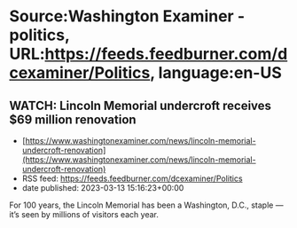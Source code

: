# Source:Washington Examiner - politics, URL:https://feeds.feedburner.com/dcexaminer/Politics, language:en-US

## WATCH: Lincoln Memorial undercroft receives $69 million renovation
 - [https://www.washingtonexaminer.com/news/lincoln-memorial-undercroft-renovation](https://www.washingtonexaminer.com/news/lincoln-memorial-undercroft-renovation)
 - RSS feed: https://feeds.feedburner.com/dcexaminer/Politics
 - date published: 2023-03-13 15:16:23+00:00

For 100 years, the Lincoln Memorial has been a Washington, D.C., staple — it’s seen by millions of visitors each year.

